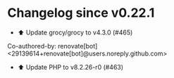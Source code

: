 # Changelog since v0.22.1
- ⬆️ Update grocy/grocy to v4.3.0 (#465)

Co-authored-by: renovate[bot] <29139614+renovate[bot]@users.noreply.github.com> 
- ⬆️ Update PHP to v8.2.26-r0 (#463) 
